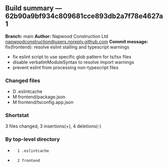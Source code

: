 ## Build summary — 62b90a9bf934c809681cce893db2a7f78e4627a1

**Branch:** main
**Author:** Napwood Construction Ltd <napwoodconstruction@users.noreply.github.com>
**Commit message:** fix(frontend): resolve eslint stalling and typescript warnings

- fix eslint script to use specific glob pattern for ts/tsx files
- disable verbatimModuleSyntax to resolve import warnings
- prevent eslint from processing non-typescript files

### Changed files
 - D	.eslintcache
 - M	frontend/package.json
 - M	frontend/tsconfig.app.json

### Shortstat
 3 files changed, 3 insertions(+), 4 deletions(-)

### By top-level directory
 -       1 .eslintcache
 -       2 frontend
